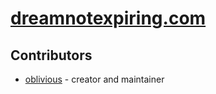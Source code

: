 # [dreamnotexpiring.com](https://dreamnotexpiring.com)

## Contributors

- [oblivious](https://github.com/Oblivious-Oblivious) - creator and maintainer
